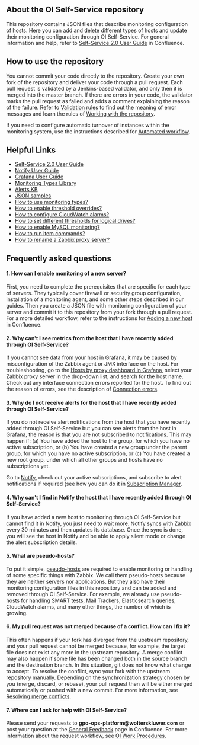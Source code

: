 ## About the OI Self-Service repository
This repository contains JSON files that describe monitoring configuration of hosts. Here you can add and delete different types of hosts and update their monitoring configuration through OI Self-Service. For general information and help, refer to [Self-Service 2.0 User Guide](https://confluence.wolterskluwer.io/display/GPTH/Self-Service+2.0+User+Guide) in Confluence.

## How to use the repository
You cannot commit your code directly to the repository. Create your own fork of the repository and deliver your code through a pull request. Each pull request is validated by a Jenkins-based validator, and only then it is merged into the master branch. If there are errors in your code, the validator marks the pull request as failed and adds a comment explaining the reason of the failure. Refer to [Validation rules](https://confluence.wolterskluwer.io/display/GPTH/Validation+rules) to find out the meaning of error messages and learn the rules of [Working with the repository](https://confluence.wolterskluwer.io/display/GPTH/Working+with+the+repository).

If you need to configure automatic turnover of instances within the monitoring system, use the instructions described for [Automated workflow](https://confluence.wolterskluwer.io/display/GPTH/Automated+workflow).

## Helpful Links

* [Self-Service 2.0 User Guide](https://confluence.wolterskluwer.io/display/GPTH/Self-Service+2.0+User+Guide)
* [Notify User Guide](https://confluence.wolterskluwer.io/display/GPTH/Notify+User+Guide)
* [Grafana User Guide](https://confluence.wolterskluwer.io/display/GPTH/Grafana+User+Guide)
* [Monitoring Types Library](https://confluence.wolterskluwer.io/display/GOMT/Monitoring+types+library)
* [Alerts KB](https://confluence.wolterskluwer.io/display/GOMT/Alerts+KB)
* [JSON samples](https://confluence.wolterskluwer.io/display/GPTH/JSON+samples) 
* [How to use monitoring types?](https://confluence.wolterskluwer.io/display/GPTH/How+to+use+monitoring+types)
* [How to enable threshold overrides?](https://confluence.wolterskluwer.io/display/GPTH/How+to+enable+threshold+overrides)
* [How to configure CloudWatch alarms?](https://confluence.wolterskluwer.io/display/GPTH/How+to+configure+CloudWatch+alarms)
* [How to set different thresholds for logical drives?](https://confluence.wolterskluwer.io/display/GPTH/How+to+set+different+thresholds+for+logical+drives)
* [How to enable MySQL monitoring?](https://confluence.wolterskluwer.io/display/GPTH/How+to+enable+MySQL+monitoring)
* [How to run item commands?](https://confluence.wolterskluwer.io/display/GPTH/How+to+run+item+commands)
* [How to rename a Zabbix proxy server?](https://confluence.wolterskluwer.io/display/GPTH/How+to+rename+a+Zabbix+proxy+server)

## Frequently asked questions

#### 1. __How can I enable monitoring of a new server?__
First, you need to complete the prerequisites that are specific for each type of servers. They typically cover firewall or security group configuration, installation of a monitoring agent, and some other steps described in our guides. Then you create a JSON file with monitoring configuration of your server and commit it to this repository from your fork through a pull request. For a more detailed workflow, refer to the instructions for [Adding a new host](https://confluence.wolterskluwer.io/display/GPTH/Adding+new+hosts) in Confluence.

#### 2. __Why can't I see metrics from the host that I have recently added through OI Self-Service?__

If you cannot see data from your host in Grafana, it may be caused by misconfiguration of the Zabbix agent or JMX interface on the host. For troubleshooting, go to the [Hosts by proxy dashboard in Grafana](https://grafana.wkgpooi.net/d/000000084/zabbix-hosts-by-proxy?orgId=1), select your Zabbix proxy server in the drop-down list, and search for the host name. Check out any interface connection errors reported for the host. To find out the reason of errors, see the description of [Connection errors](https://confluence.wolterskluwer.io/display/GPTH/Connection+errors).

#### 3. __Why do I not receive alerts for the host that I have recently added through OI Self-Service?__
If you do not receive alert notifications from the host that you have recently added through OI Self-Service but you can see alerts from the host in Grafana, the reason is that you are not subscribed to notifications.
This may happen if:
(a) You have added the host to the group, for which you have no active subscription, or
(b) You have created a new group under the parent group, for which you have no active subscription, or
(c) You have created a new root group, under which all other groups and hosts have no subscriptions yet.

Go to [Notify](https://notify.wkgpooi.net), check out your active subscriptions, and subscribe to alert notifications if required (see how you can do it in [Subscription Manager](https://confluence.wolterskluwer.io/display/GPTH/Managing+your+subscription).


#### 4. __Why can't I find in Notify the host that I have recently added through OI Self-Service?__
If you have added a new host to monitoring through OI Self-Service but cannot find it in Notify, you just need to wait more. Notify syncs with Zabbix every 30 minutes and then updates its database. Once the sync is done, you will see the host in Notify and be able to apply silent mode or change the alert subscription details.

#### 5. __What are pseudo-hosts?__
To put it simple, [pseudo-hosts](https://confluence.wolterskluwer.io/display/GPTH/Pseudo-hosts) are required to enable monitoring or handling of some specific things with Zabbix. We call them pseudo-hosts because they are neither servers nor applications. But they also have their monitoring configuration files in this repository and can be added and removed through OI Self-Service. For example, we already use pseudo-hosts for handling SMART tests, Mail Trackers, Elasticsearch queries, CloudWatch alarms, and  many other things, the number of which is growing.

#### 6. __My pull request was not merged because of a conflict. How can I fix it?__
This often happens if your fork has diverged from the upstream repository, and your pull request cannot be merged because, for example, the target file does not exist any more in the upstream repository. A merge conflict may also happen if some file has been changed both in the source branch and the destination branch. In this situation, git does not know what change to accept.
To resolve the conflict, sync your fork with the upstream repository manually. Depending on the synchronization strategy chosen by you (merge, discard, or rebase), your pull request then will be either merged automatically or pushed with a new commit. For more information, see [Resolving merge conflicts](https://confluence.wolterskluwer.io/display/GPTH/Resolving+merge+conflicts).

#### 7. __Where can I ask for help with OI Self-Service?__
Please send your requests to __gpo-ops-platform@wolterskluwer.com__ or post your question at the [General Feedback](https://confluence.wolterskluwer.io/display/GPTH/General+Feedback) page in Confluence. For more information about the request workflow, see [OI Work Procedures](https://confluence.wolterskluwer.io/display/GPTH/OI+Work+Procedures).
